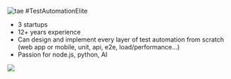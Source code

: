 ![tae](https://media-exp1.licdn.com/dms/image/C4D16AQESNtNWwj129A/profile-displaybackgroundimage-shrink_350_1400/0?e=1605744000&v=beta&t=pa-VLE50tVCKVoLucZr7NEfrHxamevxdcPO6gO-W0AQ)
#TestAutomationElite

* 3 startups
* 12+ years experience
* Can design and implement every layer of test automation from scratch (web app or mobile, unit, api, e2e, load/performance...)
* Passion for node.js, python, AI

![](https://komarev.com/ghpvc/?username=johnhiggs&color=brightgreen&style=plastic)
